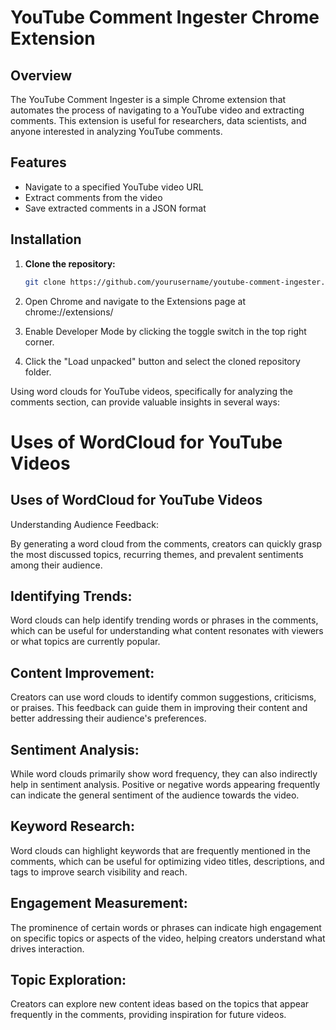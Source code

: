 # YouTube Comment Ingester Chrome Extension

## Overview

The YouTube Comment Ingester is a simple Chrome extension that automates the process of navigating to a YouTube video and extracting comments. This extension is useful for researchers, data scientists, and anyone interested in analyzing YouTube comments.

## Features

- Navigate to a specified YouTube video URL
- Extract comments from the video
- Save extracted comments in a JSON format

## Installation

1. **Clone the repository:**
   ```bash
   git clone https://github.com/yourusername/youtube-comment-ingester.git
2. Open Chrome and navigate to the Extensions page at chrome://extensions/

3. Enable Developer Mode by clicking the toggle switch in the top right corner.

4. Click the "Load unpacked" button and select the cloned repository folder.

Using word clouds for YouTube videos, specifically for analyzing the comments section, can provide valuable insights in several ways:

#  Uses of WordCloud for YouTube Videos

## Uses of WordCloud for YouTube Videos
Understanding Audience Feedback:

By generating a word cloud from the comments, creators can quickly grasp the most discussed topics, recurring themes, and prevalent sentiments among their audience.
## Identifying Trends:

Word clouds can help identify trending words or phrases in the comments, which can be useful for understanding what content resonates with viewers or what topics are currently popular.
## Content Improvement:

Creators can use word clouds to identify common suggestions, criticisms, or praises. This feedback can guide them in improving their content and better addressing their audience's preferences.
## Sentiment Analysis:

While word clouds primarily show word frequency, they can also indirectly help in sentiment analysis. Positive or negative words appearing frequently can indicate the general sentiment of the audience towards the video.
## Keyword Research:

Word clouds can highlight keywords that are frequently mentioned in the comments, which can be useful for optimizing video titles, descriptions, and tags to improve search visibility and reach.
## Engagement Measurement:

The prominence of certain words or phrases can indicate high engagement on specific topics or aspects of the video, helping creators understand what drives interaction.
## Topic Exploration:

Creators can explore new content ideas based on the topics that appear frequently in the comments, providing inspiration for future videos.